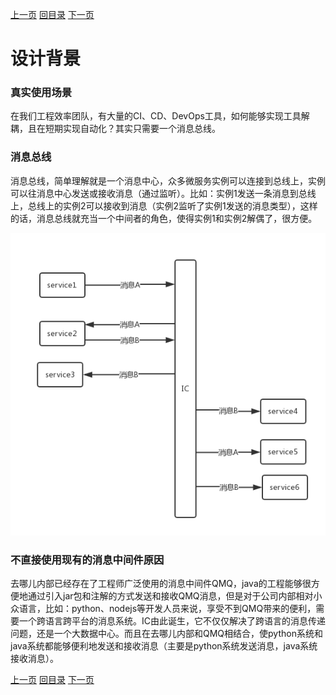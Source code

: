 [上一页](install.md)
[回目录](../../README.md)
[下一页](arch.md)

# 设计背景

### 真实使用场景
在我们工程效率团队，有大量的CI、CD、DevOps工具，如何能够实现工具解耦，且在短期实现自动化？其实只需要一个消息总线。

### 消息总线
消息总线，简单理解就是一个消息中心，众多微服务实例可以连接到总线上，实例可以往消息中心发送或接收消息（通过监听）。比如：实例1发送一条消息到总线上，总线上的实例2可以接收到消息（实例2监听了实例1发送的消息类型），这样的话，消息总线就充当一个中间者的角色，使得实例1和实例2解偶了，很方便。

![design](../images/design.png)


### 不直接使用现有的消息中间件原因
去哪儿内部已经存在了工程师广泛使用的消息中间件QMQ，java的工程能够很方便地通过引入jar包和注解的方式发送和接收QMQ消息，但是对于公司内部相对小众语言，比如：python、nodejs等开发人员来说，享受不到QMQ带来的便利，需要一个跨语言跨平台的消息系统。IC由此诞生，它不仅仅解决了跨语言的消息传递问题，还是一个大数据中心。而且在去哪儿内部和QMQ相结合，使python系统和java系统都能够便利地发送和接收消息（主要是python系统发送消息，java系统接收消息）。


[上一页](install.md)
[回目录](../../README.md)
[下一页](arch.md)
